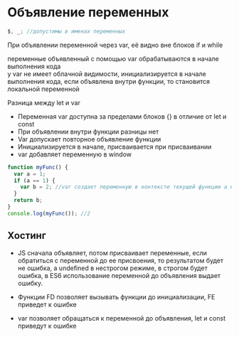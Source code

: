 # Объявление переменных

```js
$, _; //допустимы в именах переменных
```

При объявлении переменной через var, её видно вне блоков if и while

переменные объявленный с помощью var обрабатываются в начале выполнения кода  
у var не имеет облачной видимости, инициализируется в начале выполнения кода, если объявлена внутри функции, то становится локальной переменной

Разница между let и var

- Переменная var доступна за пределами блоков {} в отличие от let и const
- При объявлении внутри функции разницы нет
- Var допускает повторное объявление функции
- Инициализируется в начале, присваивается при присваивании
- var добавляет переменную в window

```js
function myFunc() {
  var a = 1;
  if (a == 1) {
    var b = 2; //var создает переменную в контексте текущей функции а не в контексте текущего scope
  }
  return b;
}
console.log(myFunc()); //2
```

## Хостинг

- JS сначала объявляет, потом присваивает переменные, если обратиться с переменной до ее присвоения, то результатом будет не ошибка, а undefined в нестрогом режиме, в строгом будет ошибка, в ES6 использование переменной до объявления выдает ошибку.

- Функции FD позволяет вызывать функции до инициализации, FE приведет к ошибке
- var позволяет обращаться к переменной до объявления, let и const приведут к ошибке
